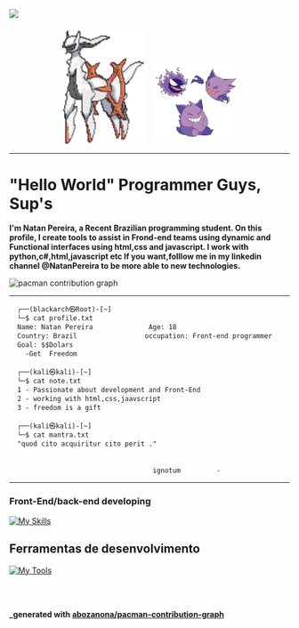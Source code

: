 <img src="https://capsule-render.vercel.app/api?type=waving&height=300&color=gradient&text=Natexploiter%20error404&textBg=false&fontColor=32004A&fontAlign=50&desc=Programming%20Live%20Style&descSize=20&animation=twinkling" />

<p align="center">
  <img src="arceus-fighting-pokemon.gif" alt="Arceus" width="150" style="margin-right: 10px;"/>
  <img src="gastly-haunter-gengar-laughing-ukcigo9keoa16id2.webp" alt="Gengar" width="150"/>
</p>


--------------------------------------------------------------------------------------------------
# "Hello World" Programmer Guys, Sup's


****I'm Natan Pereira, a Recent Brazilian programming student. On this profile, I create tools to assist in Frond-end  teams using dynamic and Functional  interfaces using html,css and javascript. I work with python,c#,html,javascript etc If you want,folllow me in my linkedin channel @NatanPereira to be more able to new technologies.****


<picture>
  <source media="(prefers-color-scheme: dark)" srcset="https://raw.githubusercontent.com/thaleshodan/thaleshodan/output/pacman-contribution-graph-dark.svg">
  <source media="(prefers-color-scheme: light)" srcset="https://raw.githubusercontent.com/thaleshodan/thaleshodan/output/pacman-contribution-graph.svg">
  <img alt="pacman contribution graph" src="https://raw.githubusercontent.com/thaleshodan/thaleshodan/output/pacman-contribution-graph.svg">
</picture>


--------------------------------------------------------------------------------------------------------------------------


````console
  ┌──(blackarch㉿Root)-[~]
  └─$ cat profile.txt 
  Name: Natan Pereira              Age: 18
  Country: Brazil                 occupation: Front-end programmer
  Goal: $$Dolars
    -Get  Freedom
                                                                          
  ┌──(kali㉿kali)-[~]
  └─$ cat note.txt   
  1 - Passionate about development and Front-End
  2 - working with html,css,jaavscript
  3 - freedom is a gift
                                                                          
  ┌──(kali㉿kali)-[~]
  └─$ cat mantra.txt 
  "quod cito acquiritur cito perit ."


                                    ignotum         -

````

                 
---



###  Front-End/back-end developing


[![My Skills](https://skillicons.dev/icons?i=html,css,javascript,cs,python)](https://skillicons.dev)




## Ferramentas de desenvolvimento 


[![My Tools](https://skillicons.dev/icons?i=visualstudio,vscode)](https://skillicons.dev)


  <br/>
<br/>


****_generated with [abozanona/pacman-contribution-graph](https://abozanona.github.io/pacman-contribution-graph/)****
